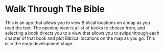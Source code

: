 # Walk Through The Bible
This is an app that allows you to view Biblical locations on a map as you read the text. The opening view is a list of books to choose from, and selecting a book directs you to a view that allows you to swipe through each chapter of that book and plot Biblical locations on the map as you go. This is in the early development stage.
